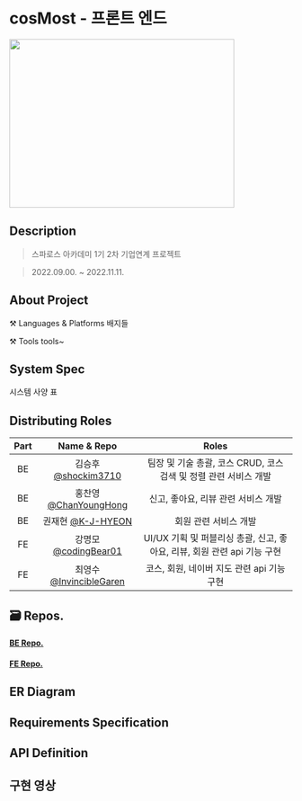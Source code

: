 
# cosMost - 프론트 엔드
<img src="https://user-images.githubusercontent.com/95178119/200802709-f0a5f6fa-08f8-4709-97e4-242d54615ec2.png"  width="400" height="300">

## Description
> 스파로스 아카데미 1기 2차 기업연계 프로젝트

> 2022.09.00. ~ 2022.11.11.

## About Project
⚒ Languages & Platforms
배지들

⚒ Tools
tools~

## System Spec
시스템 사양 표

## Distributing Roles
|Part|Name & Repo|Roles|
|:---:|:---:|:---:|
|BE|김승후 [@shockim3710](https://github.com/shockim3710)|팀장 및 기술 총괄, 코스 CRUD, 코스 검색 및 정렬 관련 서비스 개발|
|BE|홍찬영 [@ChanYoungHong](https://github.com/ChanYoungHong)|신고, 좋아요, 리뷰 관련 서비스 개발|
|BE|권재현 [@K-J-HYEON](https://github.com/K-J-HYEON)|회원 관련 서비스 개발|
|FE|강명모 [@codingBear01](https://github.com/codingBear01)|UI/UX 기획 및 퍼블리싱 총괄, 신고, 좋아요, 리뷰, 회원 관련 api 기능 구현|
|FE|최영수 [@InvincibleGaren](https://github.com/InvincibleGaren)|코스, 회원, 네이버 지도 관련 api 기능 구현|

## 🗃 Repos.
#### [BE Repo.](https://github.com/orgs/CosMost-BE/repositories)
#### [FE Repo.](https://github.com/codingBear01/cosmost_fe)

## ER Diagram

## Requirements Specification

## API Definition

## 구현 영상
